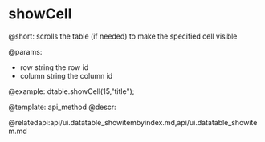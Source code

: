 showCell
=============


@short: scrolls the table (if needed) to make the specified cell visible
	

@params:

- row	string	the row id
- column	string	the column id



@example:
dtable.showCell(15,"title");

@template:	api_method
@descr:

@relatedapi:api/ui.datatable_showitembyindex.md,api/ui.datatable_showitem.md
